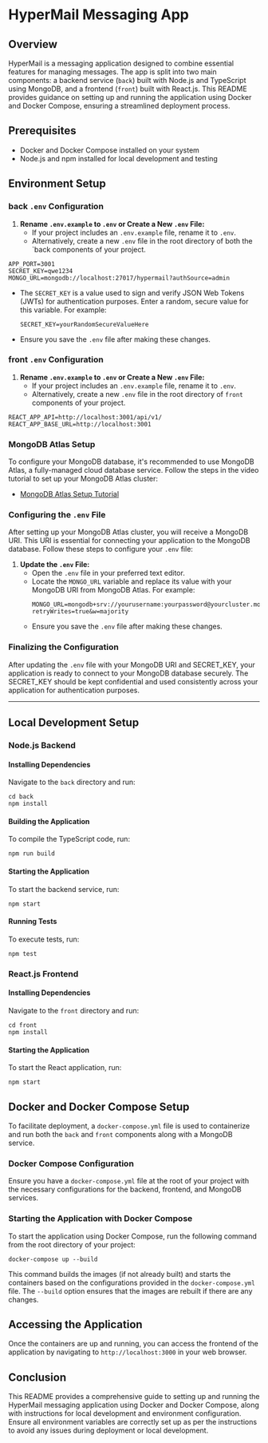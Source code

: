# HyperMail Messaging App

## Overview
HyperMail is a messaging application designed to combine essential features for managing messages. The app is split into two main components: a backend service (`back`) built with Node.js and TypeScript using MongoDB, and a frontend (`front`) built with React.js. This README provides guidance on setting up and running the application using Docker and Docker Compose, ensuring a streamlined deployment process.

## Prerequisites
- Docker and Docker Compose installed on your system
- Node.js and npm installed for local development and testing

## Environment Setup

### back `.env` Configuration
1. **Rename `.env.example` to `.env` or Create a New `.env` File:**
   - If your project includes an `.env.example` file, rename it to `.env`.
   - Alternatively, create a new `.env` file in the root directory of both the `back components of your project.
```
APP_PORT=3001
SECRET_KEY=qwe1234
MONGO_URL=mongodb://localhost:27017/hypermail?authSource=admin
```
   - The `SECRET_KEY` is a value used to sign and verify JSON Web Tokens (JWTs) for authentication purposes. Enter a random, secure value for this variable. For example:
     ```
     SECRET_KEY=yourRandomSecureValueHere
     ```
   - Ensure you save the `.env` file after making these changes.

### front `.env` Configuration
1. **Rename `.env.example` to `.env` or Create a New `.env` File:**
   - If your project includes an `.env.example` file, rename it to `.env`.
   - Alternatively, create a new `.env` file in the root directory of `front` components of your project.
```
REACT_APP_API=http://localhost:3001/api/v1/
REACT_APP_BASE_URL=http://localhost:3001
```

### MongoDB Atlas Setup

To configure your MongoDB database, it's recommended to use MongoDB Atlas, a fully-managed cloud database service. Follow the steps in the video tutorial to set up your MongoDB Atlas cluster:

- [MongoDB Atlas Setup Tutorial](https://www.youtube.com/watch?v=jXgJyuBeb_o)

### Configuring the `.env` File

After setting up your MongoDB Atlas cluster, you will receive a MongoDB URI. This URI is essential for connecting your application to the MongoDB database. Follow these steps to configure your `.env` file:

1. **Update the `.env` File:**
   - Open the `.env` file in your preferred text editor.
   - Locate the `MONGO_URL` variable and replace its value with your MongoDB URI from MongoDB Atlas. For example:
     ```
     MONGO_URL=mongodb+srv://yourusername:yourpassword@yourcluster.mongodb.net/mydatabase?retryWrites=true&w=majority
     ```
   - Ensure you save the `.env` file after making these changes.

### Finalizing the Configuration

After updating the `.env` file with your MongoDB URI and SECRET_KEY, your application is ready to connect to your MongoDB database securely. The SECRET_KEY should be kept confidential and used consistently across your application for authentication purposes.

--- 

## Local Development Setup

### Node.js Backend

#### Installing Dependencies
Navigate to the `back` directory and run:
```
cd back
npm install
```

#### Building the Application
To compile the TypeScript code, run:
```
npm run build
```

#### Starting the Application
To start the backend service, run:
```
npm start
```

#### Running Tests
To execute tests, run:
```
npm test
```

### React.js Frontend

#### Installing Dependencies
Navigate to the `front` directory and run:
```
cd front
npm install
```

#### Starting the Application
To start the React application, run:
```
npm start
```

## Docker and Docker Compose Setup

To facilitate deployment, a `docker-compose.yml` file is used to containerize and run both the `back` and `front` components along with a MongoDB service.

### Docker Compose Configuration
Ensure you have a `docker-compose.yml` file at the root of your project with the necessary configurations for the backend, frontend, and MongoDB services.

### Starting the Application with Docker Compose
To start the application using Docker Compose, run the following command from the root directory of your project:
```
docker-compose up --build
```

This command builds the images (if not already built) and starts the containers based on the configurations provided in the `docker-compose.yml` file. The `--build` option ensures that the images are rebuilt if there are any changes.

## Accessing the Application
Once the containers are up and running, you can access the frontend of the application by navigating to `http://localhost:3000` in your web browser.

## Conclusion
This README provides a comprehensive guide to setting up and running the HyperMail messaging application using Docker and Docker Compose, along with instructions for local development and environment configuration. Ensure all environment variables are correctly set up as per the instructions to avoid any issues during deployment or local development.
```